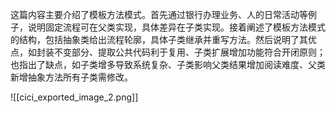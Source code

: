 这篇内容主要介绍了模板方法模式。首先通过银行办理业务、人的日常活动等例子，说明固定流程可在父类实现，具体差异在子类实现。接着阐述了模板方法模式的结构，包括抽象类给出流程轮廓，具体子类继承并重写方法。然后说明了其优点，如封装不变部分、提取公共代码利于复用、子类扩展增加功能符合开闭原则；也指出了缺点，如子类增多导致系统复杂、子类影响父类结果增加阅读难度、父类新增抽象方法所有子类需修改。

![[cici_exported_image_2.png]]

